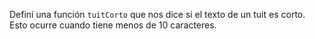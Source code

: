 Definí una función `tuitCorto` que nos dice si el texto de un tuit es corto. Esto ocurre cuando tiene menos de 10 caracteres. 